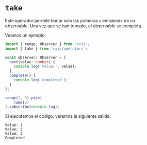 # `take`

Este operador permite tomar solo las primeras `x` emisiones de un observable. Una vez que se han tomado, el observable se completa.

Veamos un ejemplo:

```typescript
import { range, Observer } from 'rxjs';
import { take } from 'rxjs/operators';

const observer: Observer = {
  next(value: number) {
    console.log('Value:', value);
  },
  complete() {
    console.log('Completed');
  }
};

range(1, 5).pipe(
	take(3)
).subscribe(console.log);
```

Si ejecutamos el código,  veremos la siguiente salida:

```
Value: 1
Value: 2
Value: 3
Completed
```

